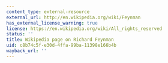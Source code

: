 ```yaml
---
content_type: external-resource
external_url: http://en.wikipedia.org/wiki/Feynman
has_external_license_warning: true
license: https://en.wikipedia.org/wiki/All_rights_reserved
status: ''
title: Wikipedia page on Richard Feynman
uid: c8b74c5f-e30d-4ffa-99ba-11398e166b4b
wayback_url: ''
---
```

